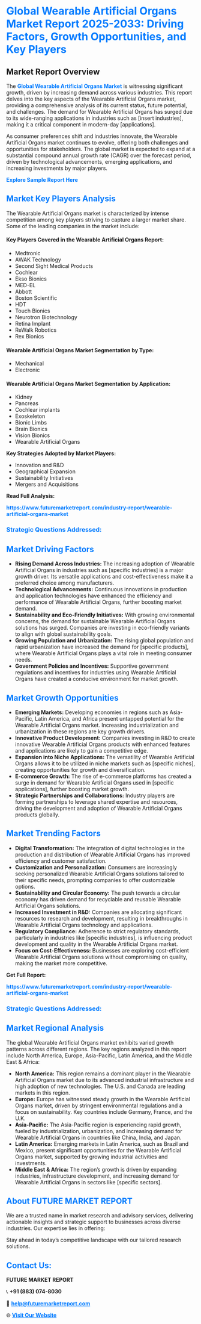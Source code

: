 <h1 style="color: #007BFF;">Global Wearable Artificial Organs Market Report 2025-2033: Driving Factors, Growth Opportunities, and Key Players</h1>

<section id="overview">
<h2>Market Report Overview</h2>
<p>The <a href="https://www.futuremarketreport.com/industry-report/wearable-artificial-organs-market" style="color: #007BFF; text-decoration: none;"><strong>Global Wearable Artificial Organs Market</strong></a> is witnessing significant growth, driven by increasing demand across various industries. This report delves into the key aspects of the Wearable Artificial Organs market, providing a comprehensive analysis of its current status, future potential, and challenges. The demand for Wearable Artificial Organs has surged due to its wide-ranging applications in industries such as [insert industries], making it a critical component in modern-day [applications].</p>
<p>As consumer preferences shift and industries innovate, the Wearable Artificial Organs market continues to evolve, offering both challenges and opportunities for stakeholders. The global market is expected to expand at a substantial compound annual growth rate (CAGR) over the forecast period, driven by technological advancements, emerging applications, and increasing investments by major players.</p>
</section>

<section id="overview">
<p><a href="https://www.futuremarketreport.com/request-sample/reportId=123796" style="color: #007BFF; text-decoration: none;"><strong>Explore Sample Report Here</strong></a></p>
</section>

<section id="key-players">
<h2 style="color: #007BFF;">Market Key Players Analysis</h2>
<p>The Wearable Artificial Organs market is characterized by intense competition among key players striving to capture a larger market share. Some of the leading companies in the market include:</p>
<h4>Key Players Covered in the Wearable Artificial Organs Report:</h4>
<ul><li>Medtronic</li><li>AWAK Technology</li><li>Second Sight Medical Products</li><li>Cochlear</li><li>Ekso Bionics</li><li>MED-EL</li><li>Abbott</li><li>Boston Scientific</li><li>HDT</li><li>Touch Bionics</li><li>Neurotron Biotechnology</li><li>Retina Implant</li><li>ReWalk Robotics</li><li>Rex Bionics</li></ul>
<h4>Wearable Artificial Organs Market Segmentation by Type:</h4>
<ul><li>Mechanical</li><li>Electronic</li></ul>

<h4>Wearable Artificial Organs Market Segmentation by Application:</h4>
<ul><li>Kidney</li><li>Pancreas</li><li>Cochlear implants</li><li>Exoskeleton</li><li>Bionic Limbs</li><li>Brain Bionics</li><li>Vision Bionics</li><li>Wearable Artificial Organs</li></ul>
<p><strong>Key Strategies Adopted by Market Players:</strong></p>
<ul>
<li>Innovation and R&D</li>
<li>Geographical Expansion</li>
<li>Sustainability Initiatives</li>
<li>Mergers and Acquisitions</li>
</ul>
</section>

<section>
<p><strong>Read Full Analysis: </strong></p><a href="https://www.futuremarketreport.com/industry-report/wearable-artificial-organs-market" style="color: #007BFF; text-decoration: none;"><strong>https://www.futuremarketreport.com/industry-report/wearable-artificial-organs-market</strong></a>
<h3 style="color: #007BFF;">Strategic Questions Addressed:</h3>
</section>

<section id="driving-factors">
<h2 style="color: #007BFF;">Market Driving Factors</h2>
<ul>
<li><strong>Rising Demand Across Industries:</strong> The increasing adoption of Wearable Artificial Organs in industries such as [specific industries] is a major growth driver. Its versatile applications and cost-effectiveness make it a preferred choice among manufacturers.</li>
<li><strong>Technological Advancements:</strong> Continuous innovations in production and application technologies have enhanced the efficiency and performance of Wearable Artificial Organs, further boosting market demand.</li>
<li><strong>Sustainability and Eco-Friendly Initiatives:</strong> With growing environmental concerns, the demand for sustainable Wearable Artificial Organs solutions has surged. Companies are investing in eco-friendly variants to align with global sustainability goals.</li>
<li><strong>Growing Population and Urbanization:</strong> The rising global population and rapid urbanization have increased the demand for [specific products], where Wearable Artificial Organs plays a vital role in meeting consumer needs.</li>
<li><strong>Government Policies and Incentives:</strong> Supportive government regulations and incentives for industries using Wearable Artificial Organs have created a conducive environment for market growth.</li>
</ul>
</section>

<section id="growth-opportunities">
<h2 style="color: #007BFF;">Market Growth Opportunities</h2>
<ul>
<li><strong>Emerging Markets:</strong> Developing economies in regions such as Asia-Pacific, Latin America, and Africa present untapped potential for the Wearable Artificial Organs market. Increasing industrialization and urbanization in these regions are key growth drivers.</li>
<li><strong>Innovative Product Development:</strong> Companies investing in R&D to create innovative Wearable Artificial Organs products with enhanced features and applications are likely to gain a competitive edge.</li>
<li><strong>Expansion into Niche Applications:</strong> The versatility of Wearable Artificial Organs allows it to be utilized in niche markets such as [specific niches], creating opportunities for growth and diversification.</li>
<li><strong>E-commerce Growth:</strong> The rise of e-commerce platforms has created a surge in demand for Wearable Artificial Organs used in [specific applications], further boosting market growth.</li>
<li><strong>Strategic Partnerships and Collaborations:</strong> Industry players are forming partnerships to leverage shared expertise and resources, driving the development and adoption of Wearable Artificial Organs products globally.</li>
</ul>
</section>

<section id="trending-factors">
<h2 style="color: #007BFF;">Market Trending Factors</h2>
<ul>
<li><strong>Digital Transformation:</strong> The integration of digital technologies in the production and distribution of Wearable Artificial Organs has improved efficiency and customer satisfaction.</li>
<li><strong>Customization and Personalization:</strong> Consumers are increasingly seeking personalized Wearable Artificial Organs solutions tailored to their specific needs, prompting companies to offer customizable options.</li>
<li><strong>Sustainability and Circular Economy:</strong> The push towards a circular economy has driven demand for recyclable and reusable Wearable Artificial Organs solutions.</li>
<li><strong>Increased Investment in R&D:</strong> Companies are allocating significant resources to research and development, resulting in breakthroughs in Wearable Artificial Organs technology and applications.</li>
<li><strong>Regulatory Compliance:</strong> Adherence to strict regulatory standards, particularly in industries like [specific industries], is influencing product development and quality in the Wearable Artificial Organs market.</li>
<li><strong>Focus on Cost-Effectiveness:</strong> Businesses are exploring cost-efficient Wearable Artificial Organs solutions without compromising on quality, making the market more competitive.</li>
</ul>
</section>

<section>
<p><strong>Get Full Report: </strong></p><a href="https://www.futuremarketreport.com/industry-report/wearable-artificial-organs-market" style="color: #007BFF; text-decoration: none;"><strong>https://www.futuremarketreport.com/industry-report/wearable-artificial-organs-market</strong></a>
<h3 style="color: #007BFF;">Strategic Questions Addressed:</h3>
</section>


<section id="regional-analysis">
<h2 style="color: #007BFF;">Market Regional Analysis</h2>
<p>The global Wearable Artificial Organs market exhibits varied growth patterns across different regions. The key regions analyzed in this report include North America, Europe, Asia-Pacific, Latin America, and the Middle East & Africa:</p>
<ul>
<li><strong>North America:</strong> This region remains a dominant player in the Wearable Artificial Organs market due to its advanced industrial infrastructure and high adoption of new technologies. The U.S. and Canada are leading markets in this region.</li>
<li><strong>Europe:</strong> Europe has witnessed steady growth in the Wearable Artificial Organs market, driven by stringent environmental regulations and a focus on sustainability. Key countries include Germany, France, and the U.K.</li>
<li><strong>Asia-Pacific:</strong> The Asia-Pacific region is experiencing rapid growth, fueled by industrialization, urbanization, and increasing demand for Wearable Artificial Organs in countries like China, India, and Japan.</li>
<li><strong>Latin America:</strong> Emerging markets in Latin America, such as Brazil and Mexico, present significant opportunities for the Wearable Artificial Organs market, supported by growing industrial activities and investments.</li>
<li><strong>Middle East & Africa:</strong> The region’s growth is driven by expanding industries, infrastructure development, and increasing demand for Wearable Artificial Organs in sectors like [specific sectors].</li>
</ul>
</section>

<footer>
<h2 style="color: #007BFF;">About FUTURE MARKET REPORT</h2>
<p>We are a trusted name in market research and advisory services, delivering actionable insights and strategic support to businesses across diverse industries. Our expertise lies in offering:</p>

<p>Stay ahead in today’s competitive landscape with our tailored research solutions.</p>

<h2 style="color: #007BFF;">Contact Us:</h2>
<p><strong>FUTURE MARKET REPORT</strong></p>
<p>📞 <strong>+91 (883) 074-8030</strong></p>
<p>📧 <strong><a href="mailto:help@futuremarketreport.com" style="color: #007BFF;">help@futuremarketreport.com</a></strong></p>
<p>🌐 <strong><a href="https://www.futuremarketreport.com/" style="color: #007BFF;">Visit Our Website</a></strong></p>
</footer>